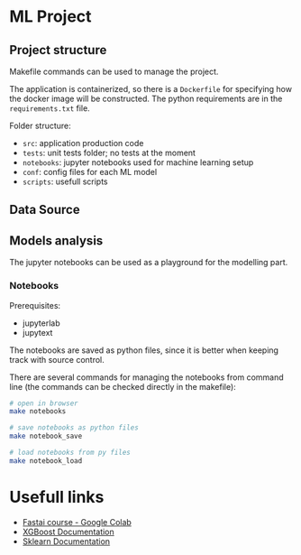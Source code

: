 # ML Project

## Project structure

Makefile commands can be used to manage the project.

The application is containerized, so there is a `Dockerfile` for specifying how
the docker image will be constructed. The python requirements are in the
`requirements.txt` file.

Folder structure:
* `src`: application production code
* `tests`: unit tests folder; no tests at the moment
* `notebooks`: jupyter notebooks used for machine learning setup
* `conf`: config files for each ML model
* `scripts`: usefull scripts

## Data Source

## Models analysis

The jupyter notebooks can be used as a playground for the modelling part.

### Notebooks

Prerequisites:
* jupyterlab
* jupytext

 The notebooks are saved as python files, since it is better when keeping track
 with source control.

There are several commands for managing the notebooks from command line (the
commands can be checked directly in the makefile):
```bash
# open in browser
make notebooks

# save notebooks as python files
make notebook_save

# load notebooks from py files
make notebook_load
```

# Usefull links

* [Fastai course - Google Colab](https://course.fast.ai/start_colab)
* [XGBoost Documentation](https://xgboost.readthedocs.io/en/latest/python/python_intro.html)
* [Sklearn Documentation](https://scikit-learn.org/stable/getting_started.html)
